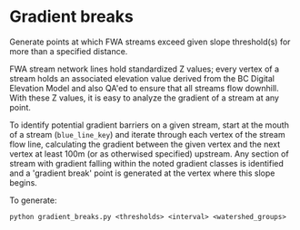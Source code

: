 # Gradient breaks

Generate points at which FWA streams exceed given slope threshold(s) for more than a specified distance.

FWA stream network lines hold standardized Z values; every vertex of a stream holds an associated elevation value
derived from the BC Digital Elevation Model and also QA'ed to ensure that all streams flow downhill. With these Z
values, it is easy to analyze the gradient of a stream at any point.

To identify potential gradient barriers on a given stream, start at the mouth of a stream (`blue_line_key`) and
iterate through each vertex of the stream flow line, calculating the gradient between the given vertex and the
next vertex at least 100m (or as otherwised specified) upstream.  Any section of stream with gradient falling
within the noted gradient classes is identified and a 'gradient break' point is generated at the vertex where this
slope begins.

To generate:

    python gradient_breaks.py <thresholds> <interval> <watershed_groups>